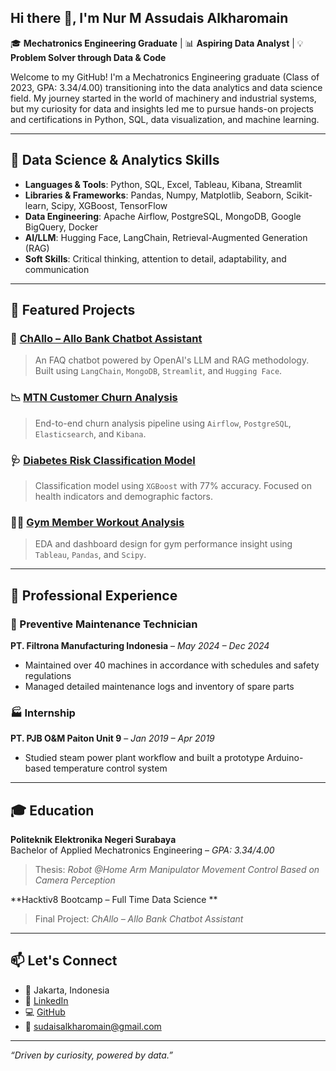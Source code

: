 ## Hi there 👋, I'm Nur M Assudais Alkharomain

🎓 **Mechatronics Engineering Graduate** | 📊 **Aspiring Data Analyst** | 💡 **Problem Solver through Data & Code**

Welcome to my GitHub! I'm a Mechatronics Engineering graduate (Class of 2023, GPA: 3.34/4.00) transitioning into the data analytics and data science field. My journey started in the world of machinery and industrial systems, but my curiosity for data and insights led me to pursue hands-on projects and certifications in Python, SQL, data visualization, and machine learning.

---

## 🧠 Data Science & Analytics Skills

- **Languages & Tools**: Python, SQL, Excel, Tableau, Kibana, Streamlit  
- **Libraries & Frameworks**: Pandas, Numpy, Matplotlib, Seaborn, Scikit-learn, Scipy, XGBoost, TensorFlow  
- **Data Engineering**: Apache Airflow, PostgreSQL, MongoDB, Google BigQuery, Docker  
- **AI/LLM**: Hugging Face, LangChain, Retrieval-Augmented Generation (RAG)  
- **Soft Skills**: Critical thinking, attention to detail, adaptability, and communication

---

## 🚀 Featured Projects

### 🤖 [ChAllo – Allo Bank Chatbot Assistant](https://github.com/DiceIsTheWay/ChAllo-Allo-Bank-Chabot-Assistant)  
> An FAQ chatbot powered by OpenAI's LLM and RAG methodology. Built using `LangChain`, `MongoDB`, `Streamlit`, and `Hugging Face`.

### 📉 [MTN Customer Churn Analysis](https://github.com/DiceIsTheWay/MTN-Customer-Churn-Analysis)  
> End-to-end churn analysis pipeline using `Airflow`, `PostgreSQL`, `Elasticsearch`, and `Kibana`.

### 🩺 [Diabetes Risk Classification Model](https://github.com/DiceIsTheWay/Diabetes-Risk-Classification-Model)  
> Classification model using `XGBoost` with 77% accuracy. Focused on health indicators and demographic factors.

### 🏋️‍♂️ [Gym Member Workout Analysis](https://github.com/DiceIsTheWay/Gym-Member-Workout-Analysis)  
> EDA and dashboard design for gym performance insight using `Tableau`, `Pandas`, and `Scipy`.

---
## 💼 Professional Experience

### 🔧 Preventive Maintenance Technician  
**PT. Filtrona Manufacturing Indonesia** – *May 2024 – Dec 2024*  
- Maintained over 40 machines in accordance with schedules and safety regulations  
- Managed detailed maintenance logs and inventory of spare parts  

### 🏭 Internship  
**PT. PJB O&M Paiton Unit 9** – *Jan 2019 – Apr 2019*  
- Studied steam power plant workflow and built a prototype Arduino-based temperature control system  

---

## 🎓 Education

**Politeknik Elektronika Negeri Surabaya**  
Bachelor of Applied Mechatronics Engineering – *GPA: 3.34/4.00*  
> Thesis: *Robot @Home Arm Manipulator Movement Control Based on Camera Perception*

**Hacktiv8 Bootcamp – Full Time Data Science ** 
> Final Project: *ChAllo – Allo Bank Chatbot Assistant*

---

## 📫 Let's Connect

- 📍 Jakarta, Indonesia  
- 💼 [LinkedIn](https://www.linkedin.com/in/sudaisalkharomain/)  
- 💻 [GitHub](https://github.com/DiceIsTheWay)  
- 📧 sudaisalkharomain@gmail.com  

---

*“Driven by curiosity, powered by data.”*
